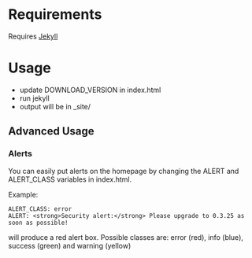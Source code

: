 # Requirements

Requires [Jekyll](https://github.com/mojombo/jekyll)

# Usage

* update DOWNLOAD\_VERSION in index.html
* run jekyll
* output will be in \_site/

## Advanced Usage

### Alerts

You can easily put alerts on the homepage by changing the ALERT and ALERT\_CLASS variables in index.html.

Example:

```
ALERT_CLASS: error
ALERT: <strong>Security alert:</strong> Please upgrade to 0.3.25 as soon as possible!
```


will produce a red alert box. Possible classes are: error (red), info (blue), success (green) and warning (yellow)
